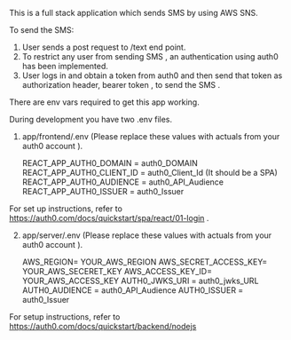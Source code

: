 This is a full stack application which sends SMS by using AWS SNS.

To send the SMS:
1. User sends a post request to /text end point.
2. To restrict any user from sending SMS , an authentication using auth0 has been implemented.
3. User logs in and obtain a token from auth0 and then send that token as authorization header, bearer token , to send the SMS .


There are env vars required to get this app working.

During development you have two  .env files.

1. app/frontend/.env  (Please replace these values with actuals from your auth0 account ). 

    REACT_APP_AUTH0_DOMAIN = auth0_DOMAIN
    REACT_APP_AUTH0_CLIENT_ID = auth0_Client_Id (It should be a SPA) 
    REACT_APP_AUTH0_AUDIENCE = auth0_API_Audience
    REACT_APP_AUTH0_ISSUER = auth0_Issuer
    
For set up instructions, refer to https://auth0.com/docs/quickstart/spa/react/01-login .    
    
2. app/server/.env  (Please replace these values with actuals from your auth0 account ). 

    AWS_REGION= YOUR_AWS_REGION
    AWS_SECRET_ACCESS_KEY= YOUR_AWS_SECERET_KEY
    AWS_ACCESS_KEY_ID= YOUR_AWS_ACCESS_KEY
    AUTH0_JWKS_URI = auth0_jwks_URL
    AUTH0_AUDIENCE = auth0_API_Audience
    AUTH0_ISSUER = auth0_Issuer
    
  For setup instructions, refer to https://auth0.com/docs/quickstart/backend/nodejs

